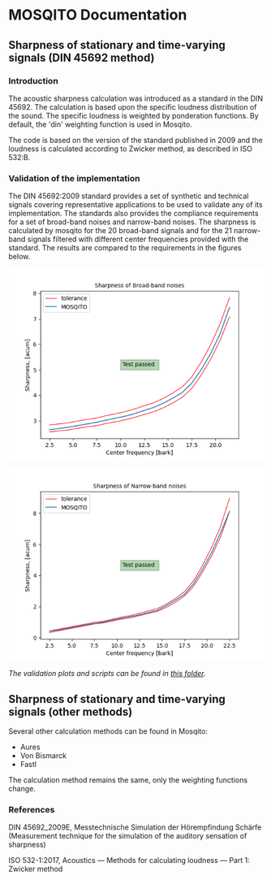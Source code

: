 # MOSQITO Documentation
## Sharpness of stationary and time-varying signals (DIN 45692 method)

### Introduction

The acoustic sharpness calculation was introduced as a standard in the DIN 45692. The calculation is based upon the specific loudness distribution of the sound. The specific loudness is weighted by ponderation functions. By default, the 'din' weighting function is used in Mosqito.

The code is based on the version of the standard published in 2009 and the loudness is calculated according to Zwicker method, as described in ISO 532:B.

### Validation of the implementation

The DIN 45692:2009 standard provides a set of synthetic and technical signals covering representative applications to be used to validate any of its implementation. The standards also provides the compliance requirements for a set of broad-band noises and narrow-band noises. The sharpness is calculated by mosqito for the 20 broad-band signals  and for the 21 narrow-band signals filtered with different center frequencies provided with the standard. The results are compared to the requirements in the figures below.

![](../mosqito/validations/sharpness/output/validation_sharpness_Broad-band_noise.png)

![](../mosqito/validations/sharpness/output/validation_sharpness_Narrow-band_noise.png)

*The validation plots and scripts can be found in [this folder](../mosqito/validations/sharpness).*

## Sharpness of stationary and time-varying signals (other methods)

Several other calculation methods can be found in Mosqito:
* Aures
* Von Bismarck
* Fastl

The calculation method remains the same, only the weighting functions change.



### References

DIN 45692_2009E, Messtechnische Simulation der Hörempfindung Schärfe (Measurement technique for the simulation of the auditory sensation of sharpness)

ISO 532-1:2017, Acoustics — Methods for calculating
loudness — Part 1: Zwicker method


